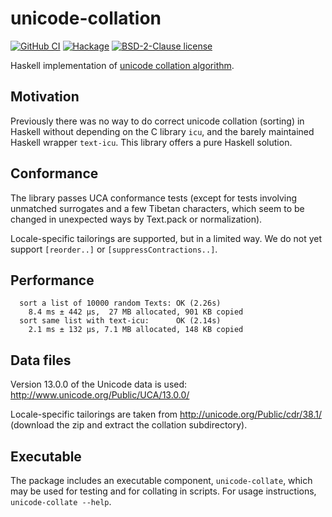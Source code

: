 # unicode-collation

[![GitHub
CI](https://github.com/jgm/unicode-collation/workflows/CI%20tests/badge.svg)](https://github.com/jgm/unicode-collation/actions)
[![Hackage](https://img.shields.io/hackage/v/unicode-collation.svg?logo=haskell)](https://hackage.haskell.org/package/unicode-collation)
[![BSD-2-Clause license](https://img.shields.io/badge/license-BSD--2--Clause-blue.svg)](LICENSE)

Haskell implementation of [unicode collation algorithm].

[unicode collation algorithm]:  https://www.unicode.org/reports/tr10

## Motivation

Previously there was no way to do correct unicode collation
(sorting) in Haskell without depending on the C library `icu`,
and the barely maintained Haskell wrapper `text-icu`.  This
library offers a pure Haskell solution.

## Conformance

The library passes UCA conformance tests (except for tests
involving unmatched surrogates and a few Tibetan characters,
which seem to be changed in unexpected ways by Text.pack or
normalization).

Locale-specific tailorings are supported, but in a limited
way.  We do not yet support `[reorder..]` or
`[suppressContractions..]`.

## Performance

```
  sort a list of 10000 random Texts: OK (2.26s)
    8.4 ms ± 442 μs,  27 MB allocated, 901 KB copied
  sort same list with text-icu:      OK (2.14s)
    2.1 ms ± 132 μs, 7.1 MB allocated, 148 KB copied
```

## Data files

Version 13.0.0 of the Unicode data is used:
<http://www.unicode.org/Public/UCA/13.0.0/>

Locale-specific tailorings are taken from
<http://unicode.org/Public/cdr/38.1/>
(download the zip and extract the collation subdirectory).

## Executable

The package includes an executable component, `unicode-collate`,
which may be used for testing and for collating in scripts.
For usage instructions, `unicode-collate --help`.

